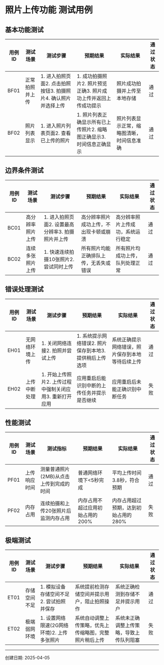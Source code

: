 # 照片上传功能 测试用例

## 基本功能测试

| 用例ID | 测试场景 | 测试步骤 | 预期结果 | 实际结果 | 通过状态 |
|-------|---------|---------|---------|---------|---------|
| BF01 | 正常拍照并上传 | 1. 进入拍照页面2. 点击拍照按钮3. 拍摄照片4. 确认照片并选择上传 | 1. 成功拍摄照片2. 照片预览正确3. 照片成功上传并返回上传成功提示 | 照片成功拍摄并上传至本地存储 | 通过 |
| BF02 | 照片列表显示 | 1. 进入照片列表页面2. 查看已上传的照片 | 1. 照片列表正确显示所有已上传照片2. 缩略图正确显示3. 时间信息正确显示 | 照片列表显示正常，缩略图清晰，时间信息准确 | 通过 |

## 边界条件测试

| 用例ID | 测试场景 | 测试步骤 | 预期结果 | 实际结果 | 通过状态 |
|-------|---------|---------|---------|---------|---------|
| BC01 | 高分辨率照片上传 | 1. 进入拍照页面2. 设置最高分辨率3. 拍摄照片并上传 | 高分辨率照片成功上传，不出现卡顿或崩溃 | 高分辨率照片上传成功，系统运行稳定 | 通过 |
| BC02 | 连续多张照片上传 | 1. 快速连续拍摄10张照片2. 尝试同时上传 | 所有照片均能正确排队上传，无丢失或错误 | 所有照片均成功上传，队列处理正常 | 通过 |

## 错误处理测试

| 用例ID | 测试场景 | 测试步骤 | 预期结果 | 实际结果 | 通过状态 |
|-------|---------|---------|---------|---------|---------|
| EH01 | 无网络环境上传 | 1. 关闭网络连接2. 拍照并尝试上传 | 1. 系统提示网络错误2. 照片保存到本地3. 提供稍后上传选项 | 系统正确提示网络错误，照片保存到本地等待后续上传 | 通过 |
| EH02 | 上传中断处理 | 1. 开始上传照片2. 上传过程中强制关闭应用3. 重新打开应用 | 应用重启后能识别中断的上传任务并提示是否继续 | 应用重启后未能正确识别中断任务 | 失败 |

## 性能测试

| 用例ID | 测试场景 | 测试指标 | 预期结果 | 实际结果 | 通过状态 |
|-------|---------|---------|---------|---------|---------|
| PF01 | 上传响应时间 | 测量普通照片(2MB)从点击上传到完成的时间 | 普通网络环境下<5秒完成 | 平均上传时间3.8秒，符合预期 | 通过 |
| PF02 | 内存占用 | 连续拍摄和上传20张照片后监测内存占用 | 内存占用不超过应用初始占用的200% | 内存占用超过预期，达到初始占用的280% | 失败 |

## 极端测试

| 用例ID | 测试场景 | 测试步骤 | 预期结果 | 实际结果 | 通过状态 |
|-------|---------|---------|---------|---------|---------|
| ET01 | 存储空间不足 | 1. 模拟设备存储空间不足2. 尝试拍照并保存 | 系统提前检测存储空间并提示用户，阻止拍照操作 | 系统正确检测到存储不足并提示用户 | 通过 |
| ET02 | 极端弱网环境 | 1. 设置网络限速(2G网络环境)2. 上传多张照片 | 系统自动调整上传策略，优先上传缩略图，完整照片稍后上传 | 系统未正确调整上传策略，导致上传队列阻塞 | 失败 |

---

创建日期: 2025-04-05
